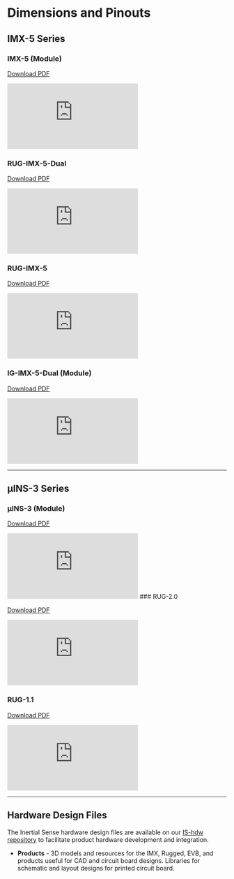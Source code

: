 # Dimensions and Pinouts

## IMX-5 Series

### IMX-5 (Module)

[Download PDF](https://docs.inertialsense.com/dimensions/IS-IMX-5.0_Dimensions_and_Pinout_IMX-5.pdf)

<object data="https://docs.inertialsense.com/dimensions/IS-IMX-5.0_Dimensions_and_Pinout_IMX-5.pdf" type="application/pdf" width="700px" height="1150px" >
    <embed src="https://docs.inertialsense.com/dimensions/IS-IMX-5.0_Dimensions_and_Pinout_IMX-5.pdf" type="application/pdf" />
</object>

### RUG-IMX-5-Dual

[Download PDF](https://docs.inertialsense.com/dimensions/IS-RUG-2.1-G2_Dimensions_and_Pinout_RUG-IMX-5-Dual.pdf)

<object data="https://docs.inertialsense.com/dimensions/IS-RUG-2.1-G2_Dimensions_and_Pinout_RUG-IMX-5-Dual.pdf" type="application/pdf" width="700px" height="1150px" >
    <embed src="https://docs.inertialsense.com/dimensions/IS-RUG-2.1-G2_Dimensions_and_Pinout_RUG-IMX-5-Dual.pdf" type="application/pdf" />
</object>

### RUG-IMX-5

[Download PDF](https://docs.inertialsense.com/dimensions/IS-RUG-2.1-G0_Dimensions_and_Pinout_RUG-IMX-5.pdf)

<object data="https://docs.inertialsense.com/dimensions/IS-RUG-2.1-G0_Dimensions_and_Pinout_RUG-IMX-5.pdf" type="application/pdf" width="700px" height="1150px" >
    <embed src="https://docs.inertialsense.com/dimensions/IS-RUG-2.1-G0_Dimensions_and_Pinout_RUG-IMX-5.pdf" type="application/pdf" />
</object>

### IG-IMX-5-Dual (Module)

[Download PDF](https://docs.inertialsense.com/dimensions/IS-IG-1.0-G2-Dual_Dimensions_and_Pinout_IG-IMX-5-Dual.pdf)

<object data="https://docs.inertialsense.com/dimensions/IS-IG-1.0-G2-Dual_Dimensions_and_Pinout_IG-IMX-5-Dual.pdf" type="application/pdf" width="700px" height="1150px" >
    <embed src="https://docs.inertialsense.com/dimensions/IS-IG-1.0-G2-Dual_Dimensions_and_Pinout_IG-IMX-5-Dual.pdf" type="application/pdf" />
</object>


------

## µINS-3 Series

### µINS-3 (Module)

[Download PDF](https://docs.inertialsense.com/dimensions/IS-uINS-3.2_Dimensions_and_Pinout.pdf)

<object data="https://docs.inertialsense.com/dimensions/IS-uINS-3.2_Dimensions_and_Pinout.pdf" type="application/pdf" width="700px" height="1150px" >
    <embed src="https://docs.inertialsense.com/dimensions/IS-uINS-3.2_Dimensions_and_Pinout.pdf" type="application/pdf" />
</object>
### RUG-2.0

[Download PDF](https://docs.inertialsense.com/dimensions/IS-RUG-2.0_Rugged_Assembly_and_Pinout.pdf)

<object data="https://docs.inertialsense.com/dimensions/IS-RUG-2.0_Rugged_Assembly_and_Pinout.pdf" type="application/pdf" width="700px" height="1150px" >
    <embed src="https://docs.inertialsense.com/dimensions/IS-RUG-2.0_Rugged_Assembly_and_Pinout.pdf" type="application/pdf" />
</object>

### RUG-1.1

[Download PDF](https://docs.inertialsense.com/dimensions/IS-RUG-1.1_Rugged_Assembly_and_Pinout.pdf)

<object data="https://docs.inertialsense.com/dimensions/IS-RUG-1.1_Rugged_Assembly_and_Pinout.pdf" type="application/pdf" width="700px" height="1150px" >
    <embed src="https://docs.inertialsense.com/dimensions/IS-RUG-1.1_Rugged_Assembly_and_Pinout.pdf" type="application/pdf" />
</object>


------

## Hardware Design Files

The Inertial Sense hardware design files are available on our [IS-hdw repository](https://github.com/inertialsense/IS-hdw) to facilitate product hardware development and integration.

- **Products** - 3D models and resources for the IMX, Rugged, EVB, and products useful for CAD and circuit board designs.  Libraries for schematic and layout designs for printed circuit board. 



